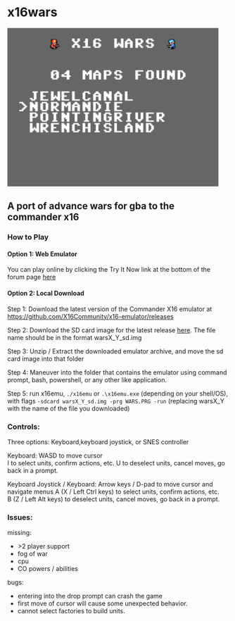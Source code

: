 # x16wars

<img src='screen1.PNG' width='480' height='360'>

## A port of advance wars for gba to the commander x16 

### How to Play

#### Option 1: Web Emulator

You can play online by clicking the Try It Now link at the bottom of the forum page [here](https://cx16forum.com/forum/viewtopic.php?t=6296)

#### Option 2: Local Download

Step 1: Download the latest version of the Commander X16 emulator at https://github.com/X16Community/x16-emulator/releases

Step 2: Download the SD card image for the latest release [here](https://github.com/cnelson20/x16wars/releases). The file name should be in the format warsX_Y_sd.img

Step 3: Unzip / Extract the downloaded emulator archive, and move the sd card image into that folder

Step 4: Maneuver into the folder that contains the emulator using command prompt, bash, powershell, or any other like application.  

Step 5: run x16emu, `./x16emu` or `.\x16emu.exe` (depending on your shell/OS), with flags `-sdcard warsX_Y_sd.img -prg WARS.PRG -run` (replacing warsX_Y with the name of the file you downloaded)

### Controls:
Three options: Keyboard,keyboard joystick, or SNES controller

Keyboard:
WASD to move cursor  
I to select units, confirm actions, etc. 
U to deselect units, cancel moves, go back in a prompt.

Keyboard Joystick / Keyboard:
Arrow keys / D-pad to move cursor and navigate menus
A (X / Left Ctrl keys) to select units, confirm actions, etc.  
B (Z / Left Alt keys) to deselect units, cancel moves, go back in a prompt.

### Issues:

missing:
- \>2 player support
- fog of war
- cpu
- CO powers / abilities

bugs:

- entering into the drop prompt can crash the game
- first move of cursor will cause some unexpected behavior.
- cannot select factories to build units.
